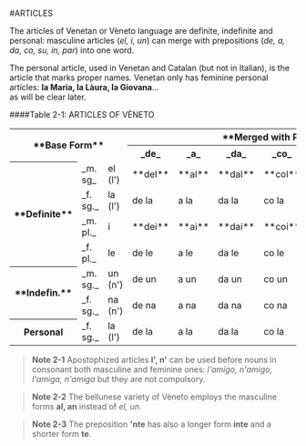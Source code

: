 #ARTICLES

The articles of Venetan or Vèneto language are definite, indefinite and personal: masculine
articles (_el, i, un_) can merge with prepositions (_de, a, da, co, su, in, par_) into one word.

The personal article, used in Venetan and Catalan (but not in Italian), is the article that marks
proper names. Venetan only has feminine personal articles: **la Maria, la Làura, la Giovana**...  
as will be clear later.

####Table 2-1: ARTICLES OF VÈNETO
<table>
    <tr>
        <th rowspan="2" colspan="3" class="highlight-lighter">**Base Form**</th>
        <th colspan="7" class="highlight">**Merged with Prepositions**</th>
    </tr>
    <tr>
        <th class="highlight">_de_</th><th class="highlight">_a_</th><th class="highlight">_da_</th><th class="highlight">_co_</th><th class="highlight">_su_</th><th class="highlight">_in_</th><th class="highlight">_par_</th>
    </tr>
    <tr>
        <th rowspan="4" class="highlight-lightest left">**Definite**</th>
        <td class="left">_m. sg_</td><td>el (l')</td><td>**del**</td>
        <td class="odd-alt">**al**</td><td>**dal**</td>
        <td class="odd-alt">**col**</td><td>**sul**</td>
        <td class="odd-alt">**'ntel**</td><td>par el / **pa'l**</td>
    </tr>
    <tr>
        <td class="left even">_f. sg._</td><td class="even">la (l')</td><td class="even">de la</td>
        <td class="even-alt">a la</td><td class="even">da la</td>
        <td class="even-alt">co la</td><td class="even">su la</td>
        <td class="even-alt">'nte la</td><td class="even">par la</td>
    </tr>
    <tr>
        <td class="left">_m. pl._</td><td>i</td><td>**dei**</td>
        <td class="odd-alt">**ai**</td><td>**dai**</td>
        <td class="odd-alt">**coi**</td><td>**sui**</td>
        <td class="odd-alt">**'ntei**</td><td>par i / **pa'i**</td>
    </tr>
    <tr>
        <td class="left even">_f. pl._</td><td class="even">le</td><td class="even">de le</td>
        <td class="even-alt">a le</td><td class="even">da le</td>
        <td class="even-alt">co le</td><td class="even">su le</td>
        <td class="even-alt">'nte le</td><td class="even">par le</td>
    </tr>
    <tr>
        <th rowspan="2" class="highlight-lighter left">**Indefin.**</th>
        <td class="left">_m. sg._</td>
        <td>un (n')</td>
        <td>de un</td>
        <td class="odd-alt">a un</td><td>da un</td>
        <td class="odd-alt">co un</td><td>**su 'n**</td>
        <td class="odd-alt">**int'un**</td><td>par un</td>
    </tr>
    <tr>
        <td class="left even">_f. sg._</td><td class="even">na (n')</td><td class="even">de na</td>
        <td class="even-alt">a na</td><td class="even">da na</td>
        <td class="even-alt">co na</td><td class="even">su na</td>
        <td class="even-alt">'nte na</td><td class="even">par na</td>
    </tr>
    <tr>
        <th class="highlight-lightest left">Personal</th><td class="left">_f. sg._</td><td>la (l')</td><td>de la</td>
        <td class="odd-alt">a la</td><td>da la</td>
        <td class="odd-alt">co la</td><td>su la</td>
        <td class="odd-alt">'nte la</td><td>par la</td> 
    </tr>
</table>    

> **Note 2-1**
Apostophized articles **l', n'** can be used before nouns in consonant both masculine and
feminine ones: _l'amigo, n'amigo, l'amiga, n'amiga_ but they are not compulsory.

> **Note 2-2**
The bellunese variety of Vèneto employs the masculine forms **al, an** instead of _el, un_.

> **Note 2-3**
The preposition **'nte** has also a longer form **inte** and a shorter form **te**.
